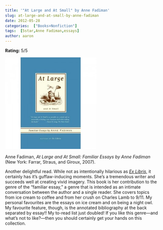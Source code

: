 ```yaml
---
title: '"At Large and At Small" by Anne Fadiman'
slug: at-large-and-at-small-by-anne-fadiman
date: 2012-05-28
categories:  ["Books>Nonfiction"]
tags:  [5star,Anne Fadiman,essays]
author: aaron
---
```


**Rating:** 5/5

![Book cover](cover13-300x300.jpg "At Large and At Small")

Anne Fadiman, *At Large and At Small: Familiar Essays by Anne Fadiman* (New York: Farrar, Straus, and Giroux, 2007).

Another delightful read. While not as intentionally hilarious as *[Ex Libris](../ex-libris-by-anne-fadiman "“Ex Libris” by Anne Fadiman")*, it certainly has it’s guffaw-inducing moments. She’s a tremendous writer and succeeds well at creating vivid imagery. This book is her contribution to the genre of the “familiar essay,” a genre that is intended as an intimate conversation between the author and a single reader. She covers topics from ice cream to coffee and from her crush on Charles Lamb to 9/11. My personal favourites are the essays on ice cream and on being a night owl. My favourite feature, though, is the annotated bibliography at the back separated by essay!! My to-read list just doubled! If you like this genre—and what’s not to like?—then you should certainly get your hands on this collection.
